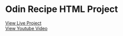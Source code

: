 # Odin Recipe HTML Project

<a href="https://im-jessewellman.github.io/odin-recipe/">View Live Project</a>
<br/>
<a href="https://youtu.be/Wn6VQAkNYGA">View Youtube Video</a>
